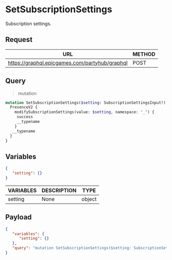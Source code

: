 # SetSubscriptionSettings

Subscription settings.

## Request
| URL | METHOD |
| - | - |
| https://graphql.epicgames.com/partyhub/graphql | POST |

## Query
> mutation
```graphql
mutation SetSubscriptionSettings($setting: SubscriptionSettingsInput!) {
  PresenceV2 {
    modifySubscriptionSettings(value: $setting, namespace: "_") {
     success
     __typename
    }
   __typename
  }
}
```

## Variables
```json
{
   "setting": {}
}
```
| VARIABLES | DESCRIPTION | TYPE |
| - | - | - |
| setting | None | object |

## Payload
```json
{
   "variables": {
      "setting": {}
   },
   "query": "mutation SetSubscriptionSettings($setting: SubscriptionSettingsInput!) { PresenceV2 { __typename modifySubscriptionSettings(namespace: \"_\", value: $setting) { __typename success } } }"
}
```